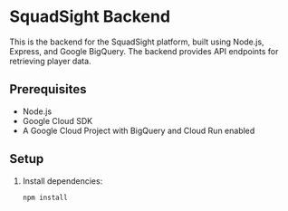 # SquadSight Backend

This is the backend for the SquadSight platform, built using Node.js, Express, and Google BigQuery. The backend provides API endpoints for retrieving player data.

## Prerequisites

- Node.js
- Google Cloud SDK
- A Google Cloud Project with BigQuery and Cloud Run enabled

## Setup

1. Install dependencies:
   ```bash
   npm install
